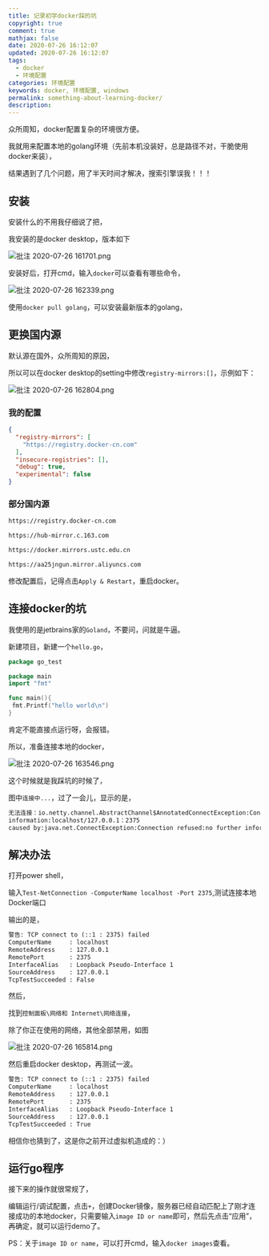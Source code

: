 ```yaml
---
title: 记录初学docker踩的坑
copyright: true
comment: true
mathjax: false
date: 2020-07-26 16:12:07
updated: 2020-07-26 16:12:07
tags:
  - docker
  - 环境配置
categories: 环境配置
keywords: docker, 环境配置, windows
permalink: something-about-learning-docker/
description:
---
```


众所周知，docker配置复杂的环境很方便。

我就用来配置本地的golang环境（先前本机没装好，总是路径不对，干脆使用docker来装），

结果遇到了几个问题，用了半天时间才解决，搜索引擎误我！！！

<!-- more -->

## 安装

安装什么的不用我仔细说了把，

我安装的是docker desktop，版本如下

![批注 2020-07-26 161701.png](https://i.loli.net/2020/07/26/qYcrSsWaHNXgdEo.png)

安装好后，打开cmd，输入`docker`可以查看有哪些命令，

![批注 2020-07-26 162339.png](https://i.loli.net/2020/07/26/Pm7JpCQM4ZqkjWS.png)

使用`docker pull golang`，可以安装最新版本的golang，

## 更换国内源

默认源在国外，众所周知的原因，

所以可以在docker desktop的setting中修改`registry-mirrors:[]`，示例如下：

![批注 2020-07-26 162804.png](https://i.loli.net/2020/07/26/ImVCJQeUWsFvr5R.png)

### 我的配置

```json
{
  "registry-mirrors": [
    "https://registry.docker-cn.com"
  ],
  "insecure-registries": [],
  "debug": true,
  "experimental": false
}
```

### 部分国内源

```txt
https://registry.docker-cn.com

https://hub-mirror.c.163.com

https://docker.mirrors.ustc.edu.cn

https://aa25jngun.mirror.aliyuncs.com
```

修改配置后，记得点击`Apply & Restart`，重启docker。

## 连接docker的坑

我使用的是jetbrains家的`Goland`，不要问，问就是牛逼。

新建项目，新建一个`hello.go`，

```go
package go_test

package main
import "fmt"

func main(){
 fmt.Printf("hello world\n")
}
```

肯定不能直接点运行呀，会报错。

所以，准备连接本地的docker，

![批注 2020-07-26 163546.png](https://i.loli.net/2020/07/26/jKMdlLT1CPOF8ik.png)

这个时候就是我踩坑的时候了，

图中`连接中...`，过了一会儿，显示的是，

```txt
无法连接：io.netty.channel.AbstractChannel$AnnotatedConnectException:Connection refused:no further
information:localhost/127.0.0.1：2375
caused by:java.net.ConnectException:Connection refused:no further information
```

## 解决办法

打开power shell，

输入`Test-NetConnection -ComputerName localhost -Port 2375`,测试连接本地Docker端口

输出的是，

```txt
警告: TCP connect to (::1 : 2375) failed                                                      
ComputerName     : localhost
RemoteAddress    : 127.0.0.1
RemotePort       : 2375
InterfaceAlias   : Loopback Pseudo-Interface 1
SourceAddress    : 127.0.0.1
TcpTestSucceeded : False
```

然后，

找到`控制面板\网络和 Internet\网络连接`，

除了你正在使用的网络，其他全部禁用，如图

![批注 2020-07-26 165814.png](https://i.loli.net/2020/07/26/ZEqsiTjJX9g6DKC.png)

然后重启docker desktop，再测试一波。

```txt
警告: TCP connect to (::1 : 2375) failed                                                      
ComputerName     : localhost
RemoteAddress    : 127.0.0.1
RemotePort       : 2375
InterfaceAlias   : Loopback Pseudo-Interface 1
SourceAddress    : 127.0.0.1
TcpTestSucceeded : True
```

相信你也猜到了，这是你之前开过虚拟机造成的：）

## 运行go程序

接下来的操作就很常规了，

编辑运行/调试配置，点击`+`，创建Docker镜像，服务器已经自动匹配上了刚才连接成功的本地docker，只需要输入`image ID or name`即可，然后先点击“应用”，再确定，就可以运行demo了。

PS：关于`image ID or name`，可以打开cmd，输入`docker images`查看。
